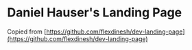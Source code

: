 # Daniel Hauser's Landing Page

Copied from [https://github.com/flexdinesh/dev-landing-page](https://github.com/flexdinesh/dev-landing-page)
